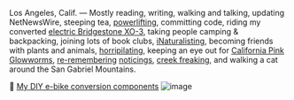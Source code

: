 Los Angeles, Calif. — Mostly reading, writing, walking and talking, updating NetNewsWire, steeping tea, [powerlifting](https://rosecitybarbell.net/), committing code, riding my converted [electric Bridgestone XO-3](https://gist.github.com/machikoyasuda/52ec686d8f7328c3e500e5c1ea275196), taking people camping & backpacking, joining lots of book clubs, [iNaturalisting](https://www.inaturalist.org/users/machiko), becoming friends with plants and animals, [horripilating](https://www.nutritiousmovement.com/about-nutritious-movement/), keeping an eye out for [California Pink Glowworms](https://www.inaturalist.org/observations/84020550), [re-remembering](https://hitotoki.org/moments/ewvfnfk9) [noticings](https://hitotoki.org/moments/0opizi3l), [creek freaking](https://www.instagram.com/p/CxzEVO1MlEr/), and walking a cat around the San Gabriel Mountains.

📔 [My DIY e-bike conversion components](https://gist.github.com/machikoyasuda/52ec686d8f7328c3e500e5c1ea275196)
![image](https://user-images.githubusercontent.com/3673236/121753566-7da1f200-cac7-11eb-8384-d33ff9695ac1.png)
